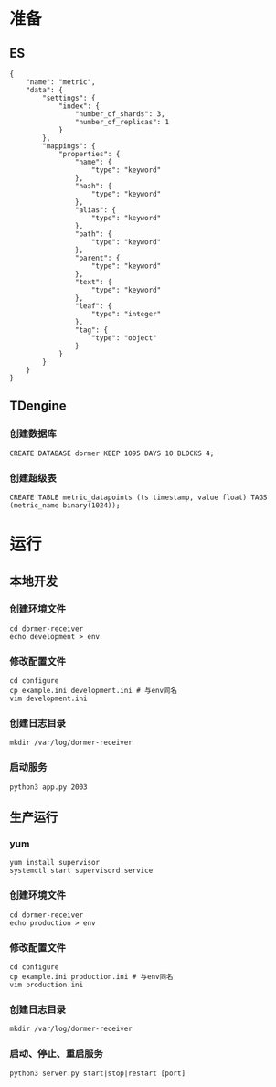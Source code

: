 # 准备
## ES
    {
        "name": "metric",
        "data": {
            "settings": {
                "index": {
                    "number_of_shards": 3,
                    "number_of_replicas": 1
                }
            },
            "mappings": {
                "properties": {
                    "name": {
                        "type": "keyword"
                    },
                    "hash": {
                        "type": "keyword"
                    },
                    "alias": {
                        "type": "keyword"
                    },
                    "path": {
                        "type": "keyword"
                    },
                    "parent": {
                        "type": "keyword"
                    },
                    "text": {
                        "type": "keyword"
                    },
                    "leaf": {
                        "type": "integer"
                    },
                    "tag": {
                        "type": "object"
                    }
                }
            }
        }
    }


## TDengine
### 创建数据库
    CREATE DATABASE dormer KEEP 1095 DAYS 10 BLOCKS 4;

### 创建超级表
    CREATE TABLE metric_datapoints (ts timestamp, value float) TAGS (metric_name binary(1024));


# 运行
## 本地开发
### 创建环境文件
	cd dormer-receiver
	echo development > env

### 修改配置文件
    cd configure
    cp example.ini development.ini # 与env同名
    vim development.ini

### 创建日志目录
	mkdir /var/log/dormer-receiver

### 启动服务
	python3 app.py 2003


## 生产运行
### yum
    yum install supervisor
    systemctl start supervisord.service

### 创建环境文件
	cd dormer-receiver
	echo production > env

### 修改配置文件
    cd configure
    cp example.ini production.ini # 与env同名
    vim production.ini

### 创建日志目录
	mkdir /var/log/dormer-receiver

### 启动、停止、重启服务
	python3 server.py start|stop|restart [port]


